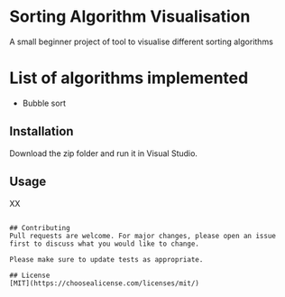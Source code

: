 # Sorting Algorithm Visualisation

A small beginner project of tool to visualise different sorting algorithms
# List of algorithms implemented

* Bubble sort

## Installation

Download the zip folder and run it in Visual Studio.

## Usage

XX
```

## Contributing
Pull requests are welcome. For major changes, please open an issue first to discuss what you would like to change.

Please make sure to update tests as appropriate.

## License
[MIT](https://choosealicense.com/licenses/mit/)
